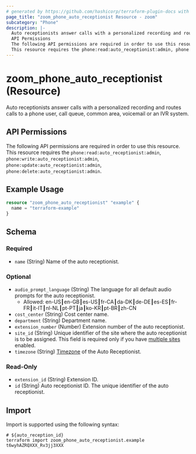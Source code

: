 ```yaml
---
# generated by https://github.com/hashicorp/terraform-plugin-docs with own template
page_title: "zoom_phone_auto_receptionist Resource - zoom"
subcategory: "Phone"
description: |-
  Auto receptionists answer calls with a personalized recording and routes calls to a phone user, call queue, common area, voicemail or an IVR system.
  API Permissions
  The following API permissions are required in order to use this resource.
  This resource requires the phone:read:auto_receptionist:admin, phone:write:auto_receptionist:admin, phone:update:auto_receptionist:admin, phone:delete:auto_receptionist:admin.
---
```


# zoom_phone_auto_receptionist (Resource)

Auto receptionists answer calls with a personalized recording and routes calls to a phone user, call queue, common area, voicemail or an IVR system.

## API Permissions

The following API permissions are required in order to use this resource.
This resource requires the `phone:read:auto_receptionist:admin`, `phone:write:auto_receptionist:admin`, `phone:update:auto_receptionist:admin`, `phone:delete:auto_receptionist:admin`.

## Example Usage

```terraform
resource "zoom_phone_auto_receptionist" "example" {
  name = "terraform-example"
}
```

<!-- schema generated by tfplugindocs -->
## Schema

### Required

- `name` (String) Name of the auto receptionist.

### Optional

- `audio_prompt_language` (String) The language for all default audio prompts for the auto receptionist.
  - Allowed: en-US┃en-GB┃es-US┃fr-CA┃da-DK┃de-DE┃es-ES┃fr-FR┃it-IT┃nl-NL┃pt-PT┃ja┃ko-KR┃pt-BR┃zh-CN
- `cost_center` (String) Cost center name.
- `department` (String) Department name.
- `extension_number` (Number) Extension number of the auto receptionist.
- `site_id` (String) Unique identifier of the site where the auto receptionist is to be assigned. This field is required only if you have [multiple sites](https://support.zoom.us/hc/en-us/articles/360020809672-Managing-Multiple-Sites) enabled.
- `timezone` (String) [Timezone](https://marketplace.zoom.us/docs/api-reference/other-references/abbreviation-lists#timezones) of the Auto Receptionist.

### Read-Only

- `extension_id` (String) Extension ID.
- `id` (String) Auto receptionist ID. The unique identifier of the auto receptionist.

## Import

Import is supported using the following syntax:

```shell
# ${auto_reception_id}
terraform import zoom_phone_auto_receptionist.example t6wyhAZRQXXX_Rv3jj3XXX
```
